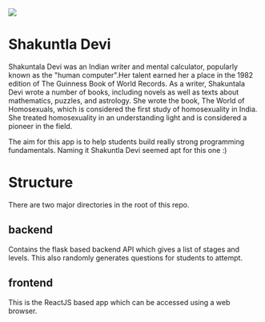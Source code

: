 <img src="https://beaninspirer.com/wp-content/uploads/2017/11/Shakuntala-Devi-The-Amazing-Indian-Human-Computer-Be-An-Inspirer.jpg" />

# Shakuntla Devi
Shakuntala Devi was an Indian writer and mental calculator, popularly known as the "human computer".Her talent earned her a place in the 1982 edition of The Guinness Book of World Records. As a writer, Shakuntala Devi wrote a number of books, including novels as well as texts about mathematics, puzzles, and astrology. She wrote the book, The World of Homosexuals, which is considered the first study of homosexuality in India. She treated homosexuality in an understanding light and is considered a pioneer in the field.

The aim for this app is to help students build really strong programming fundamentals. Naming it Shakuntla Devi seemed apt for this one :)

# Structure
There are two major directories in the root of this repo.

## backend
Contains the flask based backend API which gives a list of stages and levels. This also randomly generates questions for students to attempt.

## frontend
This is the ReactJS based app which can be accessed using a web browser.
